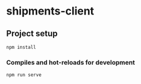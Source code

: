 # shipments-client

## Project setup
```
npm install
```

### Compiles and hot-reloads for development
```
npm run serve
```
